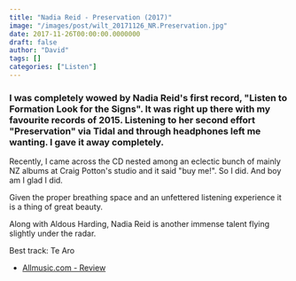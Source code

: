 ```yaml
---
title: "Nadia Reid - Preservation (2017)"
image: "/images/post/wilt_20171126_NR.Preservation.jpg"
date: 2017-11-26T00:00:00.0000000
draft: false
author: "David"
tags: []
categories: ["Listen"]
---
```

### I was completely wowed by Nadia Reid's first record, "Listen to Formation Look for the Signs". It was right up there with my favourite records of 2015. Listening to her second effort "Preservation" via Tidal and through headphones left me wanting. I gave it away completely.

 Recently, I came across the CD nested among an eclectic bunch of mainly NZ albums at Craig Potton's studio and it said "buy me!". So I did. And boy am I glad I did.

 Given the proper breathing space and an unfettered listening experience it is a thing of great beauty.

 Along with Aldous Harding, Nadia Reid is another immense talent flying slightly under the radar.

 Best track: Te Aro

-  [Allmusic.com - Review](https://www.allmusic.com/album/preservation-mw0003013460)